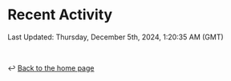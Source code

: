 # Recent Activity

<!--RECENT_ACTIVITY:start-->
<!--RECENT_ACTIVITY:end-->

<!--RECENT_ACTIVITY:last_update-->
Last Updated: Thursday, December 5th, 2024, 1:20:35 AM (GMT)
<!--RECENT_ACTIVITY:last_update_end-->

<br>

↩️ [Back to the home page](/README.md)
